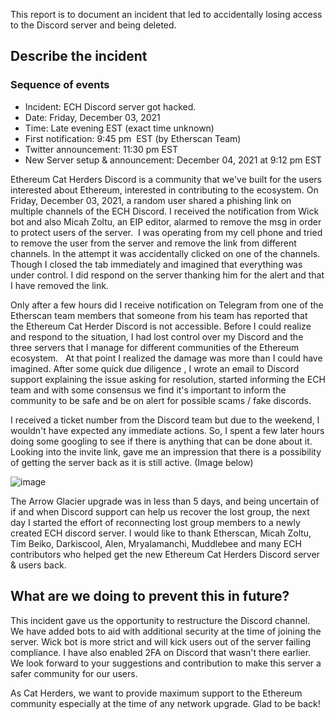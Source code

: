 This report is to document an incident that led to accidentally losing access to the Discord server and being deleted.

## Describe the incident
### Sequence of events
* Incident: ECH Discord server got hacked.
* Date: Friday, December 03, 2021
* Time: Late evening EST (exact time unknown)
* First notification: 9:45 pm  EST (by Etherscan Team)
* Twitter announcement: 11:30 pm EST
* New Server setup & announcement: December 04, 2021 at 9:12 pm EST 

Ethereum Cat Herders Discord is a community that we've built for the users interested about Ethereum, interested in contributing to the ecosystem. On  Friday, December 03, 2021, a random user shared a phishing link on multiple channels of the ECH Discord. I received the notification from Wick bot and also Micah Zoltu, an EIP editor, alarmed to remove the msg in order to protect users of the server. 
I was operating from my cell phone and tried to remove the user from the server and remove the link from different channels. In the attempt it was accidentally clicked on one of the channels. Though I closed the tab immediately and imagined that everything was under control. I did respond on the server thanking him for the alert and that I have removed the link. 

Only after a few hours did I receive notification on Telegram from one of the Etherscan team members that someone from his team has reported that the Ethereum Cat Herder Discord is not accessible. Before I could realize and respond to the situation, I had lost control over my Discord and the three servers that I manage for different communities of the Ethereum ecosystem.   At that point I realized the damage was more than I could have imagined. After some quick due diligence , I wrote an email to Discord support explaining the issue asking for resolution, started informing the ECH team and with some consensus we find it's important to inform the community to be safe and be on alert for possible scams / fake discords.

I received a ticket number from the Discord team but due to the weekend, I wouldn't have expected any immediate actions. So, I spent a few later hours doing some googling to see if there is anything that can be done about it. Looking into the invite link, gave me an impression that there is a possibility of getting the server back as it is still active. (Image below)

![image](https://user-images.githubusercontent.com/29681685/145046904-2d822081-ff37-4224-9359-cfc758d5cf68.png)

The Arrow Glacier upgrade was in less than 5 days, and being uncertain of if and when Discord support can help us recover the lost group, the next day I started the effort of reconnecting lost group members to a newly created ECH discord server. I would like to thank Etherscan, Micah Zoltu, Tim Beiko, Darkiscool, Alen, Mryalamanchi, Muddlebee and many ECH contributors who helped get the new Ethereum Cat Herders Discord server & users back.

## What are we doing to prevent this in future?
This incident gave us the opportunity to restructure the Discord channel. We have added bots to aid with additional security at the time of joining the server. Wick bot is more strict and will kick users out of the server failing compliance. I have also enabled 2FA on Discord that wasn't there earlier.
We look forward to your suggestions and contribution to make this server a safer community for our users. 

As Cat Herders, we want to provide maximum support to the Ethereum community especially at the time of any network upgrade. Glad to be back! 
